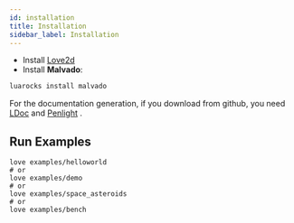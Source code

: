 ```yaml
---
id: installation
title: Installation
sidebar_label: Installation
---
```


* Install [Love2d](https://love2d.org/)
* Install **Malvado**:
```bash
luarocks install malvado
```
For the documentation generation, if you download from github, you need [LDoc](https://github.com/stevedonovan/LDoc) and [Penlight](https://github.com/stevedonovan/Penlight) .

## Run Examples
```
love examples/helloworld
# or
love examples/demo
# or
love examples/space_asteroids
# or
love examples/bench
```
